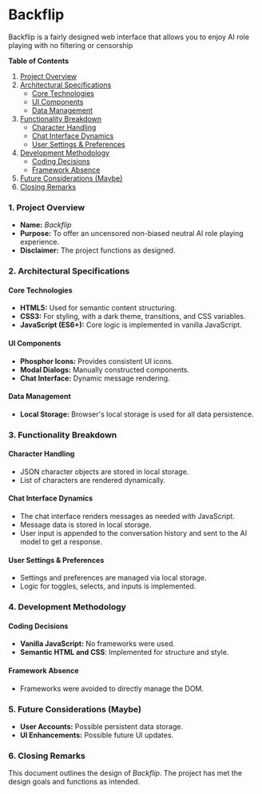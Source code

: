 # Backflip

Backflip is a fairly designed web interface that allows you to enjoy AI role playing with no filtering or censorship

**Table of Contents**

1.  [Project Overview](#project-overview)
2.  [Architectural Specifications](#architectural-specifications)
    *   [Core Technologies](#core-technologies)
    *   [UI Components](#ui-components)
    *   [Data Management](#data-management)
3.  [Functionality Breakdown](#functionality-breakdown)
    *   [Character Handling](#character-handling)
    *   [Chat Interface Dynamics](#chat-interface-dynamics)
    *   [User Settings & Preferences](#user-settings--preferences)
4.  [Development Methodology](#development-methodology)
    *   [Coding Decisions](#coding-decisions)
    *   [Framework Absence](#framework-absence)
5.  [Future Considerations (Maybe)](#future-considerations-maybe)
6.  [Closing Remarks](#closing-remarks)

### 1. Project Overview

*   **Name:** *Backflip*
*   **Purpose:** To offer an uncensored non-biased neutral AI role playing experience.
*   **Disclaimer:** The project functions as designed.

### 2. Architectural Specifications

#### Core Technologies

*   **HTML5:** Used for semantic content structuring.
*   **CSS3:** For styling, with a dark theme, transitions, and CSS variables.
*   **JavaScript (ES6+):** Core logic is implemented in vanilla JavaScript.

#### UI Components

*   **Phosphor Icons:** Provides consistent UI icons.
*   **Modal Dialogs:** Manually constructed components.
*   **Chat Interface:** Dynamic message rendering.

#### Data Management

*   **Local Storage:** Browser's local storage is used for all data persistence.

### 3. Functionality Breakdown

#### Character Handling

*   JSON character objects are stored in local storage.
*   List of characters are rendered dynamically.

#### Chat Interface Dynamics

*   The chat interface renders messages as needed with JavaScript.
*   Message data is stored in local storage.
* User input is appended to the conversation history and sent to the AI model to get a response.

#### User Settings & Preferences

*   Settings and preferences are managed via local storage.
*   Logic for toggles, selects, and inputs is implemented.

### 4. Development Methodology

#### Coding Decisions

*   **Vanilla JavaScript:** No frameworks were used.
*   **Semantic HTML and CSS**: Implemented for structure and style.

#### Framework Absence

*   Frameworks were avoided to directly manage the DOM.

### 5. Future Considerations (Maybe)

*   **User Accounts:** Possible persistent data storage.
*   **UI Enhancements:** Possible future UI updates.

### 6. Closing Remarks

This document outlines the design of *Backflip*. The project has met the design goals and functions as intended.
